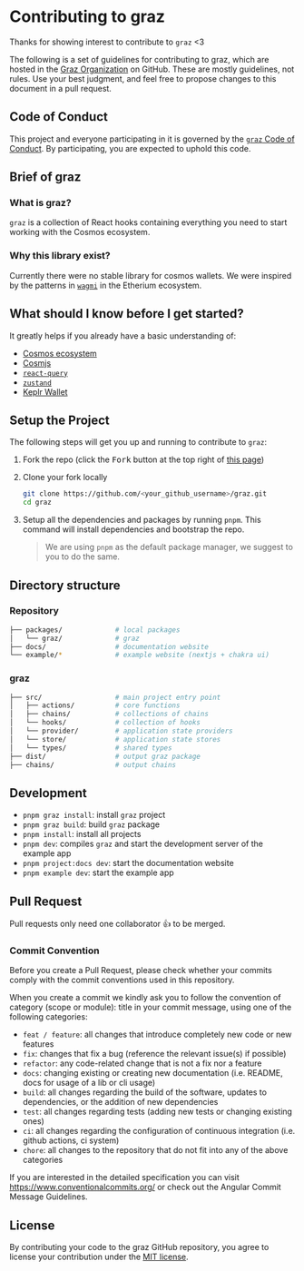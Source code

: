 # Contributing to graz

Thanks for showing interest to contribute to `graz` <3

The following is a set of guidelines for contributing to graz, which are hosted in the [Graz Organization](https://github.com/graz-sh) on GitHub. These are mostly guidelines, not rules. Use your best judgment, and feel free to propose changes to this document in a pull request.

## Code of Conduct

This project and everyone participating in it is governed by the [`graz` Code of Conduct](./CODE_OF_CONDUCT.md). By participating, you are expected to uphold this code.

## Brief of graz

### What is graz?

`graz` is a collection of React hooks containing everything you need to start working with the Cosmos ecosystem.

### Why this library exist?

Currently there were no stable library for cosmos wallets. We were inspired by the patterns in [`wagmi`](https://wagmi.sh) in the Etherium ecosystem.

## What should I know before I get started?

It greatly helps if you already have a basic understanding of:

- [Cosmos ecosystem](https://cosmos.network/)
- [Cosmjs](https://cosmos.github.io/cosmjs/)
- [`react-query`](https://react-query.tanstack.com/)
- [`zustand`](https://github.com/pmndrs/zustand)
- [Keplr Wallet](https://docs.keplr.app)

## Setup the Project

The following steps will get you up and running to contribute to `graz`:

1. Fork the repo (click the <kbd>Fork</kbd> button at the top right of [this page](https://github.com/graz-sh/graz))

2. Clone your fork locally

   ```sh
   git clone https://github.com/<your_github_username>/graz.git
   cd graz
   ```

3. Setup all the dependencies and packages by running `pnpm`. This command will install dependencies and bootstrap the repo.
   > We are using `pnpm` as the default package manager, we suggest to you to do the same.

## Directory structure

### Repository

```sh
├── packages/             # local packages
│   └── graz/             # graz
├── docs/                 # documentation website
└── example/*             # example website (nextjs + chakra ui)
```

### graz

```sh
├── src/                  # main project entry point
│   ├── actions/          # core functions
│   ├── chains/           # collections of chains
│   └── hooks/            # collection of hooks
│   └── provider/         # application state providers
│   └── store/            # application state stores
│   └── types/            # shared types
├── dist/                 # output graz package
├── chains/               # output chains
```

## Development

- `pnpm graz install`: install `graz` project
- `pnpm graz build`: build `graz` package
- `pnpm install`: install all projects
- `pnpm dev`: compiles `graz` and start the development server of the example app
- `pnpm project:docs dev`: start the documentation website
- `pnpm example dev`: start the example app

## Pull Request

Pull requests only need one collaborator 👍 to be merged.

### Commit Convention

Before you create a Pull Request, please check whether your commits comply with the commit conventions used in this repository.

When you create a commit we kindly ask you to follow the convention of category (scope or module): title in your commit message, using one of the following categories:

- `feat / feature`: all changes that introduce completely new code or new features
- `fix`: changes that fix a bug (reference the relevant issue(s) if possible)
- `refactor`: any code-related change that is not a fix nor a feature
- `docs`: changing existing or creating new documentation (i.e. README, docs for usage of a lib or cli usage)
- `build`: all changes regarding the build of the software, updates to dependencies, or the addition of new dependencies
- `test`: all changes regarding tests (adding new tests or changing existing ones)
- `ci`: all changes regarding the configuration of continuous integration (i.e. github actions, ci system)
- `chore`: all changes to the repository that do not fit into any of the above categories

If you are interested in the detailed specification you can visit https://www.conventionalcommits.org/ or check out the Angular Commit Message Guidelines.

## License

By contributing your code to the graz GitHub repository, you agree to license your contribution under the [MIT license](./LICENSE).
